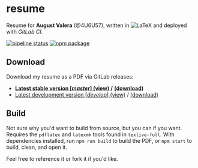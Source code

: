# resume

Resume for **August Valera** (@4U6U57), written in
![LaTeX](https://latex.codecogs.com/gif.latex?\LaTeX) and deployed with *GitLab
CI*.

[![pipeline status](https://gitlab.com/4U6U57/resume/badges/master/pipeline.svg)](https://gitlab.com/4U6U57/resume/commits/master)
[![npm package](https://img.shields.io/npm/v/@4u6u57/resume.svg)](http://npmjs.com/package/@4u6u57/resume)

## Download

Download my resume as a PDF via GitLab releases:

- [**Latest stable version \[*master*\]
  (view)**](https://gitlab.com/4U6U57/resume/builds/artifacts/master/file/resume.pdf?job=build)
  **/**
  [**(download)**](https://gitlab.com/4U6U57/resume/builds/artifacts/master/raw/resume.pdf?job=build)
- [Latest development version \[*develop*\]
  (view)](https://gitlab.com/4U6U57/resume/builds/artifacts/develop/file/resume.pdf?job=build)
  /
  [(download)](https://gitlab.com/4U6U57/resume/builds/artifacts/develop/raw/resume.pdf?job=build)

## Build

Not sure why you'd want to build from source, but you can if you want. Requires
the `pdflatex` and `latexmk` tools found in `texlive-full`. With dependencies
installed, run `npm run build` to build the PDF, or `npm start` to build, clean,
and open it.

Feel free to reference it or fork it if you'd like.

